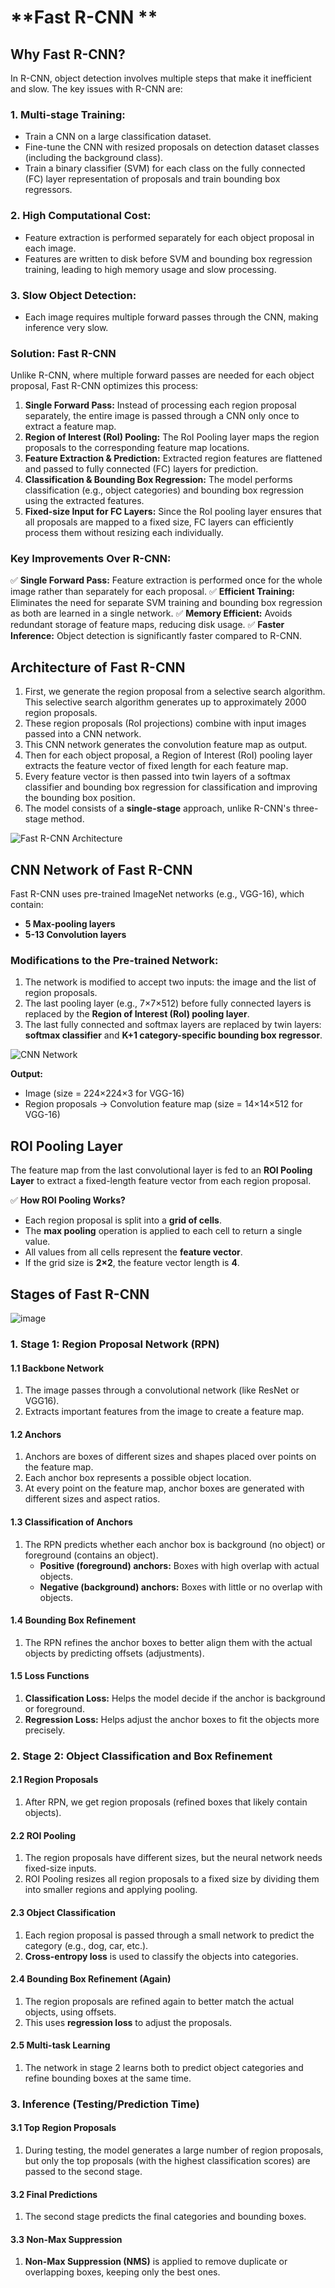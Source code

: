 # **Fast R-CNN **

## **Why Fast R-CNN?**

In R-CNN, object detection involves multiple steps that make it inefficient and slow. The key issues with R-CNN are:

### **1. Multi-stage Training:**
- Train a CNN on a large classification dataset.
- Fine-tune the CNN with resized proposals on detection dataset classes (including the background class).
- Train a binary classifier (SVM) for each class on the fully connected (FC) layer representation of proposals and train bounding box regressors.

### **2. High Computational Cost:**
- Feature extraction is performed separately for each object proposal in each image.
- Features are written to disk before SVM and bounding box regression training, leading to high memory usage and slow processing.

### **3. Slow Object Detection:**
- Each image requires multiple forward passes through the CNN, making inference very slow.

### **Solution: Fast R-CNN**

Unlike R-CNN, where multiple forward passes are needed for each object proposal, Fast R-CNN optimizes this process:

1. **Single Forward Pass:** Instead of processing each region proposal separately, the entire image is passed through a CNN only once to extract a feature map.
2. **Region of Interest (RoI) Pooling:** The RoI Pooling layer maps the region proposals to the corresponding feature map locations.
3. **Feature Extraction & Prediction:** Extracted region features are flattened and passed to fully connected (FC) layers for prediction.
4. **Classification & Bounding Box Regression:** The model performs classification (e.g., object categories) and bounding box regression using the extracted features.
5. **Fixed-size Input for FC Layers:** Since the RoI pooling layer ensures that all proposals are mapped to a fixed size, FC layers can efficiently process them without resizing each individually.

### **Key Improvements Over R-CNN:**
✅ **Single Forward Pass:** Feature extraction is performed once for the whole image rather than separately for each proposal.
✅ **Efficient Training:** Eliminates the need for separate SVM training and bounding box regression as both are learned in a single network.
✅ **Memory Efficient:** Avoids redundant storage of feature maps, reducing disk usage.
✅ **Faster Inference:** Object detection is significantly faster compared to R-CNN.


## **Architecture of Fast R-CNN**

1. First, we generate the region proposal from a selective search algorithm. This selective search algorithm generates up to approximately 2000 region proposals.
2. These region proposals (RoI projections) combine with input images passed into a CNN network.
3. This CNN network generates the convolution feature map as output.
4. Then for each object proposal, a Region of Interest (RoI) pooling layer extracts the feature vector of fixed length for each feature map.
5. Every feature vector is then passed into twin layers of a softmax classifier and bounding box regression for classification and improving the bounding box position.
6. The model consists of a **single-stage** approach, unlike R-CNN's three-stage method.

![Fast R-CNN Architecture](https://github.com/user-attachments/assets/9351d8ac-b71f-4f6d-9145-74987fdfcffb)


## **CNN Network of Fast R-CNN**

Fast R-CNN uses pre-trained ImageNet networks (e.g., VGG-16), which contain:
- **5 Max-pooling layers**
- **5-13 Convolution layers**

### **Modifications to the Pre-trained Network:**
1. The network is modified to accept two inputs: the image and the list of region proposals.
2. The last pooling layer (e.g., 7×7×512) before fully connected layers is replaced by the **Region of Interest (RoI) pooling layer**.
3. The last fully connected and softmax layers are replaced by twin layers: **softmax classifier** and **K+1 category-specific bounding box regressor**.

![CNN Network](https://github.com/user-attachments/assets/7fe0ebd7-be6a-43e3-8f70-892ab90d8829)

**Output:**
- Image (size = 224×224×3 for VGG-16)
- Region proposals → Convolution feature map (size = 14×14×512 for VGG-16)


## **ROI Pooling Layer**

The feature map from the last convolutional layer is fed to an **ROI Pooling Layer** to extract a fixed-length feature vector from each region proposal.

✅ **How ROI Pooling Works?**
- Each region proposal is split into a **grid of cells**.
- The **max pooling** operation is applied to each cell to return a single value.
- All values from all cells represent the **feature vector**.
- If the grid size is **2×2**, the feature vector length is **4**.


## **Stages of Fast R-CNN**


![image](https://github.com/user-attachments/assets/f63fe757-bba3-4cb4-b4dc-98a0344b37e6)


### **1. Stage 1: Region Proposal Network (RPN)**

#### **1.1 Backbone Network**
1. The image passes through a convolutional network (like ResNet or VGG16).
2. Extracts important features from the image to create a feature map.

#### **1.2 Anchors**
1. Anchors are boxes of different sizes and shapes placed over points on the feature map.
2. Each anchor box represents a possible object location.
3. At every point on the feature map, anchor boxes are generated with different sizes and aspect ratios.

#### **1.3 Classification of Anchors**
1. The RPN predicts whether each anchor box is background (no object) or foreground (contains an object).
   - **Positive (foreground) anchors:** Boxes with high overlap with actual objects.
   - **Negative (background) anchors:** Boxes with little or no overlap with objects.

#### **1.4 Bounding Box Refinement**
1. The RPN refines the anchor boxes to better align them with the actual objects by predicting offsets (adjustments).

#### **1.5 Loss Functions**
1. **Classification Loss:** Helps the model decide if the anchor is background or foreground.
2. **Regression Loss:** Helps adjust the anchor boxes to fit the objects more precisely.


### **2. Stage 2: Object Classification and Box Refinement**

#### **2.1 Region Proposals**
1. After RPN, we get region proposals (refined boxes that likely contain objects).

#### **2.2 ROI Pooling**
1. The region proposals have different sizes, but the neural network needs fixed-size inputs.
2. ROI Pooling resizes all region proposals to a fixed size by dividing them into smaller regions and applying pooling.

#### **2.3 Object Classification**
1. Each region proposal is passed through a small network to predict the category (e.g., dog, car, etc.).
2. **Cross-entropy loss** is used to classify the objects into categories.

#### **2.4 Bounding Box Refinement (Again)**
1. The region proposals are refined again to better match the actual objects, using offsets.
2. This uses **regression loss** to adjust the proposals.

#### **2.5 Multi-task Learning**
1. The network in stage 2 learns both to predict object categories and refine bounding boxes at the same time.


### **3. Inference (Testing/Prediction Time)**

#### **3.1 Top Region Proposals**
1. During testing, the model generates a large number of region proposals, but only the top proposals (with the highest classification scores) are passed to the second stage.

#### **3.2 Final Predictions**
1. The second stage predicts the final categories and bounding boxes.

#### **3.3 Non-Max Suppression**
1. **Non-Max Suppression (NMS)** is applied to remove duplicate or overlapping boxes, keeping only the best ones.






